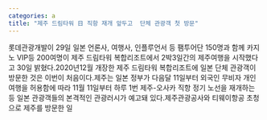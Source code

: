 ```yaml
---
categories: a
title: "제주 드림타워 日 직항 재개 앞두고  단체 관광객 첫 방문"
---
```

롯데관광개발이 29일 일본 언론사, 여행사, 인플루언서 등 팸투어단 150명과 함께 카지노 VIP등 200여명이 제주 드림타워 복합리조트에서 2박3일간의 제주여행을 시작했다고 30일 밝혔다.2020년12월 개장한 제주 드림타워 복합리조트에 일본 단체 관광객이 방문한 것은 이번이 처음이다.제주는 일본 정부가 다음달 11일부터 외국인 무비자 개인 여행을 허용함에 따라 11월 11일부터 하루 1번 제주-오사카 직항 정기 노선을 재개하는 등 일본 관광객들의 본격적인 관광러시가 예고돼 있다.제주관광공사와 티웨이항공 초청으로 제주를 방문한 일